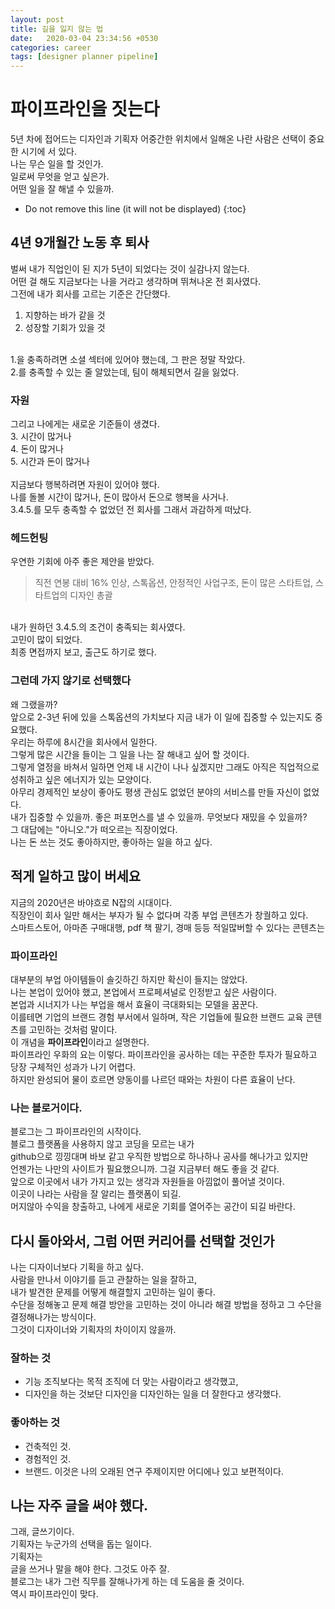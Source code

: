 ```yaml
---
layout: post
title: 길을 잃지 않는 법
date:   2020-03-04 23:34:56 +0530
categories: career
tags: [designer planner pipeline]
---
```


# 파이프라인을 짓는다
5년 차에 접어드는 디자인과 기획자 어중간한 위치에서 일해온 나란 사람은 선택이 중요한 시기에 서 있다. <br>
나는 무슨 일을 할 것인가. <br>
일로써 무엇을 얻고 싶은가.<br>
어떤 일을 잘 해낼 수 있을까. <br>

* Do not remove this line (it will not be displayed) 
{:toc}


## 4년 9개월간 노동 후 퇴사
벌써 내가 직업인이 된 지가 5년이 되었다는 것이 실감나지 않는다. <br>
어떤 걸 해도 지금보다는 나을 거라고 생각하며 뛰쳐나온 전 회사였다. <br>
그전에 내가 회사를 고르는 기준은 간단했다. <br>
1. 지향하는 바가 같을 것<br>
2. 성장할 기회가 있을 것 <br>
<br>
1.을 충족하려면 소셜 섹터에 있어야 했는데, 그 판은 정말 작았다. <br>
2.를 충족할 수 있는 줄 알았는데, 팀이 해체되면서 길을 잃었다.<br>

### 자원
그리고 나에게는 새로운 기준들이 생겼다. <br>
3. 시간이 많거나<br>
4. 돈이 많거나<br>
5. 시간과 돈이 많거나<br>
<br>
지금보다 행복하려면 자원이 있어야 했다. <br>
나를 돌볼 시간이 많거나, 돈이 많아서 돈으로 행복을 사거나.<br>
3.4.5.를 모두 충족할 수 없었던 전 회사를 그래서 과감하게 떠났다. <br>

### 헤드헌팅
우연한 기회에 아주 좋은 제안을 받았다. <br>
> 직전 연봉 대비 16% 인상, 스톡옵션, 안정적인 사업구조, 돈이 많은 스타트업, 스타트업의 디자인 총괄 <br>
<br>
내가 원하던 3.4.5.의 조건이 충족되는 회사였다. <br>
고민이 많이 되었다.<br>
최종 면접까지 보고, 출근도 하기로 했다.<br>

### 그런데 가지 않기로 선택했다
왜 그랬을까?<br>
앞으로 2-3년 뒤에 있을 스톡옵션의 가치보다 지금 내가 이 일에 집중할 수 있는지도 중요했다.<br>
우리는 하루에 8시간을 회사에서 일한다. <br>
그렇게 많은 시간을 들이는 그 일을 나는 잘 해내고 싶어 할 것이다. <br>
그렇게 열정을 바쳐서 일하면 언제 내 시간이 나나 싶겠지만 그래도 아직은 직업적으로 성취하고 싶은 에너지가 있는 모양이다. <br>
아무리 경제적인 보상이 좋아도 평생 관심도 없었던 분야의 서비스를 만들 자신이 없었다. <br>
내가 집중할 수 있을까. 좋은 퍼포먼스를 낼 수 있을까. 무엇보다 재밌을 수 있을까?<br>
그 대답에는 "아니오."가 떠오르는 직장이었다. <br>
나는 돈 쓰는 것도 좋아하지만, 좋아하는 일을 하고 싶다. <br>

## 적게 일하고 많이 버세요
지금의 2020년은 바야흐로 N잡의 시대이다. <br>
직장인이 회사 일만 해서는 부자가 될 수 없다며 각종 부업 콘텐츠가 창궐하고 있다.<br>
스마트스토어, 아마존 구매대행, pdf 책 팔기, 경매 등등 적일많버할 수 있다는 콘텐츠는 


### 파이프라인
대부분의 부업 아이템들이 솔깃하긴 하지만 확신이 들지는 않았다. <br>
나는 본업이 있어야 했고, 본업에서 프로페셔널로 인정받고 싶은 사람이다. <br>
본업과 시너지가 나는 부업을 해서 효율이 극대화되는 모델을 꿈꾼다. <br>
이를테면 기업의 브랜드 경험 부서에서 일하며, 작은 기업들에 필요한 브랜드 교육 콘텐츠를 고민하는 것처럼 말이다. <br>
이 개념을 <b>파이프라인</b>이라고 설명한다.<br>
파이프라인 우화의 요는 이렇다. 파이프라인을 공사하는 데는 꾸준한 투자가 필요하고 당장 구체적인 성과가 나기 어렵다. <br>
하지만 완성되어 물이 흐르면 양동이를 나르던 때와는 차원이 다른 효율이 난다. <br>


### 나는 블로거이다.
블로그는 그 파이프라인의 시작이다. <br>
블로그 플랫폼을 사용하지 않고 코딩을 모르는 내가 <br>
github으로 낑낑대며 바보 같고 우직한 방법으로 하나하나 공사를 해나가고 있지만 <br>
언젠가는 나만의 사이트가 필요했으니까. 그걸 지금부터 해도 좋을 것 같다. <br> 
앞으로 이곳에서 내가 가지고 있는 생각과 자원들을 아낌없이 풀어낼 것이다. <br>
이곳이 나라는 사람을 잘 알리는 플랫폼이 되길. <br>
머지않아 수익을 창출하고, 나에게 새로운 기회를 열어주는 공간이 되길 바란다. <br>


## 다시 돌아와서, 그럼 어떤 커리어를 선택할 것인가
나는 디자이너보다 기획을 하고 싶다. <br>
사람을 만나서 이야기를 듣고 관찰하는 일을 잘하고,<br>
내가 발견한 문제를 어떻게 해결할지 고민하는 일이 좋다.<br>
수단을 정해놓고 문제 해결 방안을 고민하는 것이 아니라 해결 방법을 정하고 그 수단을 결정해나가는 방식이다.<br>
그것이 디자이너와 기획자의 차이이지 않을까.<br>

### 잘하는 것  
* 기능 조직보다는 목적 조직에 더 맞는 사람이라고 생각했고, <br>
* 디자인을 하는 것보단 디자인을 디자인하는 일을 더 잘한다고 생각했다. <br>

### 좋아하는 것 
* 건축적인 것. <br>
* 경험적인 것. <br>
* 브랜드. 이것은 나의 오래된 연구 주제이지만 어디에나 있고 보편적이다. <br>

## 나는 자주 글을 써야 했다. 
그래, 글쓰기이다. <br>
기획자는 누군가의 선택을 돕는 일이다. <br>
기획자는 <br>
글을 쓰거나 말을 해야 한다. 그것도 아주 잘. <br>
블로그는 내가 그런 직무를 잘해나가게 하는 데 도움을 줄 것이다.<br>
역시 파이프라인이 맞다. <br>

